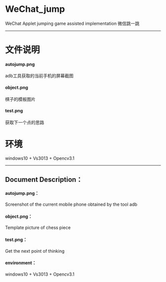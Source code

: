 # WeChat_jump

WeChat Applet jumping game assisted implementation  微信跳一跳

---
# 文件说明
#### autojump.png
adb工具获取的当前手机的屏幕截图

#### object.png
棋子的模板图片

#### test.png
获取下一个点的思路


# 环境
windows10 + Vs3013 + Opencv3.1 


----

## Document Description：
#### autojump.png：
Screenshot of the current mobile phone obtained by the tool adb

#### object.png：
Template picture of chess piece

#### test.png：
Get the next point of thinking

#### environment：
windows10 + Vs3013 + Opencv3.1 
